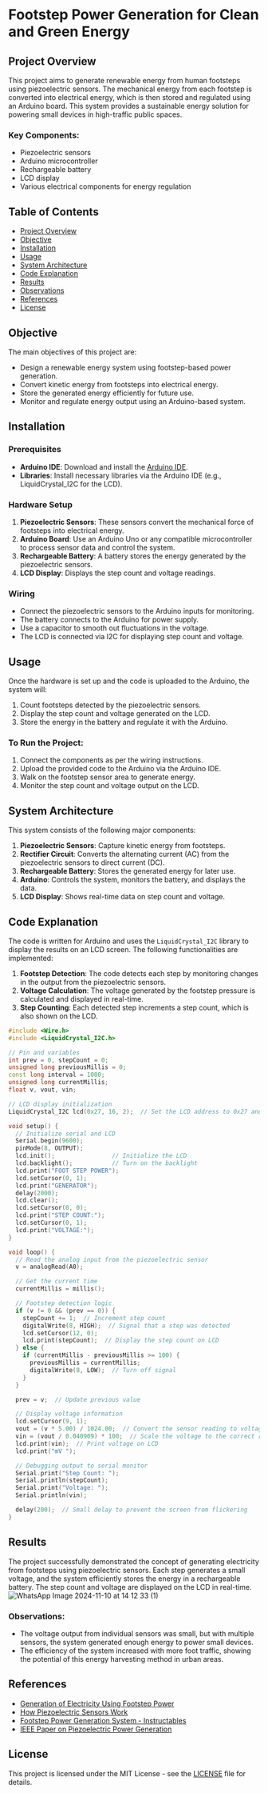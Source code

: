 # Footstep Power Generation for Clean and Green Energy

## Project Overview

This project aims to generate renewable energy from human footsteps using piezoelectric sensors. The mechanical energy from each footstep is converted into electrical energy, which is then stored and regulated using an Arduino board. This system provides a sustainable energy solution for powering small devices in high-traffic public spaces.

### Key Components:
- Piezoelectric sensors
- Arduino microcontroller
- Rechargeable battery
- LCD display
- Various electrical components for energy regulation

## Table of Contents

- [Project Overview](#project-overview)
- [Objective](#objective)
- [Installation](#installation)
- [Usage](#usage)
- [System Architecture](#system-architecture)
- [Code Explanation](#code-explanation)
- [Results](#results)
- [Observations](#observations)
- [References](#references)
- [License](#license)

## Objective

The main objectives of this project are:
- Design a renewable energy system using footstep-based power generation.
- Convert kinetic energy from footsteps into electrical energy.
- Store the generated energy efficiently for future use.
- Monitor and regulate energy output using an Arduino-based system.

## Installation

### Prerequisites

- **Arduino IDE**: Download and install the [Arduino IDE](https://www.arduino.cc/en/software).
- **Libraries**: Install necessary libraries via the Arduino IDE (e.g., LiquidCrystal_I2C for the LCD).

### Hardware Setup

1. **Piezoelectric Sensors**: These sensors convert the mechanical force of footsteps into electrical energy.
2. **Arduino Board**: Use an Arduino Uno or any compatible microcontroller to process sensor data and control the system.
3. **Rechargeable Battery**: A battery stores the energy generated by the piezoelectric sensors.
4. **LCD Display**: Displays the step count and voltage readings.

### Wiring

- Connect the piezoelectric sensors to the Arduino inputs for monitoring.
- The battery connects to the Arduino for power supply.
- Use a capacitor to smooth out fluctuations in the voltage.
- The LCD is connected via I2C for displaying step count and voltage.

## Usage

Once the hardware is set up and the code is uploaded to the Arduino, the system will:
1. Count footsteps detected by the piezoelectric sensors.
2. Display the step count and voltage generated on the LCD.
3. Store the energy in the battery and regulate it with the Arduino.

### To Run the Project:
1. Connect the components as per the wiring instructions.
2. Upload the provided code to the Arduino via the Arduino IDE.
3. Walk on the footstep sensor area to generate energy.
4. Monitor the step count and voltage output on the LCD.

## System Architecture

This system consists of the following major components:

1. **Piezoelectric Sensors**: Capture kinetic energy from footsteps.
2. **Rectifier Circuit**: Converts the alternating current (AC) from the piezoelectric sensors to direct current (DC).
3. **Rechargeable Battery**: Stores the generated energy for later use.
4. **Arduino**: Controls the system, monitors the battery, and displays the data.
5. **LCD Display**: Shows real-time data on step count and voltage.

## Code Explanation

The code is written for Arduino and uses the `LiquidCrystal_I2C` library to display the results on an LCD screen. The following functionalities are implemented:

1. **Footstep Detection**: The code detects each step by monitoring changes in the output from the piezoelectric sensors.
2. **Voltage Calculation**: The voltage generated by the footstep pressure is calculated and displayed in real-time.
3. **Step Counting**: Each detected step increments a step count, which is also shown on the LCD.

```cpp
#include <Wire.h>
#include <LiquidCrystal_I2C.h>

// Pin and variables
int prev = 0, stepCount = 0;
unsigned long previousMillis = 0;
const long interval = 1000;  
unsigned long currentMillis;
float v, vout, vin;

// LCD display initialization
LiquidCrystal_I2C lcd(0x27, 16, 2);  // Set the LCD address to 0x27 and define the screen size

void setup() {
  // Initialize serial and LCD
  Serial.begin(9600);
  pinMode(8, OUTPUT);
  lcd.init();                // Initialize the LCD
  lcd.backlight();           // Turn on the backlight
  lcd.print("FOOT STEP POWER");
  lcd.setCursor(0, 1);
  lcd.print("GENERATOR");
  delay(2000);
  lcd.clear();
  lcd.setCursor(0, 0);
  lcd.print("STEP COUNT:");
  lcd.setCursor(0, 1);
  lcd.print("VOLTAGE:");
}

void loop() {
  // Read the analog input from the piezoelectric sensor
  v = analogRead(A0);

  // Get the current time
  currentMillis = millis();  

  // Footstep detection logic
  if (v != 0 && (prev == 0)) {
    stepCount += 1;  // Increment step count
    digitalWrite(8, HIGH);  // Signal that a step was detected
    lcd.setCursor(12, 0);
    lcd.print(stepCount);  // Display the step count on LCD
  } else {
    if (currentMillis - previousMillis >= 100) {
      previousMillis = currentMillis;
      digitalWrite(8, LOW);  // Turn off signal
    }
  }

  prev = v;  // Update previous value

  // Display voltage information
  lcd.setCursor(9, 1);
  vout = (v * 5.00) / 1024.00;  // Convert the sensor reading to voltage
  vin = (vout / 0.040909) * 100;  // Scale the voltage to the correct range
  lcd.print(vin);  // Print voltage on LCD
  lcd.print("mV ");

  // Debugging output to serial monitor
  Serial.print("Step Count: ");
  Serial.println(stepCount);
  Serial.print("Voltage: ");
  Serial.println(vin);

  delay(200);  // Small delay to prevent the screen from flickering
}
```
## Results

The project successfully demonstrated the concept of generating electricity from footsteps using piezoelectric sensors. Each step generates a small voltage, and the system efficiently stores the energy in a rechargeable battery. The step count and voltage are displayed on the LCD in real-time.
![WhatsApp Image 2024-11-10 at 14 12 33 (1)](https://github.com/user-attachments/assets/c3e59f99-92d9-4a94-a120-09db90f80332)


### Observations:
- The voltage output from individual sensors was small, but with multiple sensors, the system generated enough energy to power small devices.
- The efficiency of the system increased with more foot traffic, showing the potential of this energy harvesting method in urban areas.

## References

- [Generation of Electricity Using Footstep Power](https://www.scitechnol.com/peer-review/generation-of-electricity-using-footstep-power-z0Uo.php?article_id=19806)
- [How Piezoelectric Sensors Work](https://www.americanpiezo.com/blog/how-piezoelectric-sensors-work/#:~:text=A%20piezoelectric%20sensor%20sends%20a,that%20enables%20a%20signal%20output.)
- [Footstep Power Generation System - Instructables](https://www.instructables.com/ADVANCED-FOOTSTEP-POWER-GENERATION-SYSTEM/)
- [IEEE Paper on Piezoelectric Power Generation](https://ieeexplore.ieee.org/document/8275890)

## License

This project is licensed under the MIT License - see the [LICENSE](LICENSE) file for details.
